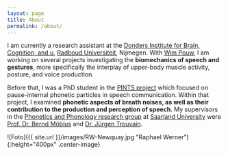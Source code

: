 ```yaml
---
layout: page
title: About
permalink: /about/
---
```

I am currently a research assistant at the [Donders Institute for Brain, Cognition, and u](https://www.ru.nl/donders/), [Radboud Universiteit](https://www.ru.nl/), Nijmegen.
With [Wim Pouw](https://wimpouw.com/), I am working on several projects investigating the **biomechanics of speech and gestures**, more specifically the interplay of upper-body muscle activity, posture, and voice production.

Before that, I was a PhD student in the [PINTS project](http://pauseparticles.org/) which focused on pause-internal phonetic particles in speech communication. Within that project, I examined **phonetic aspects of breath noises, as well as their contribution to the production and perception of speech**. My supervisors in the [Phonetics and Phonology research group](https://www.coli.uni-saarland.de/groups/BM/phonetics/phonetics.html) at [Saarland University](https://www.uni-saarland.de/start.html) were [Prof. Dr. Bernd Möbius](https://www.coli.uni-saarland.de/~moebius/mywww/index.html) and [Dr. Jürgen Trouvain](https://www.coli.uni-saarland.de/~trouvain/).

![Foto]({{ site.url }}/images/RW-Newquay.jpg "Raphael Werner"){:height="400px" .center-image}
